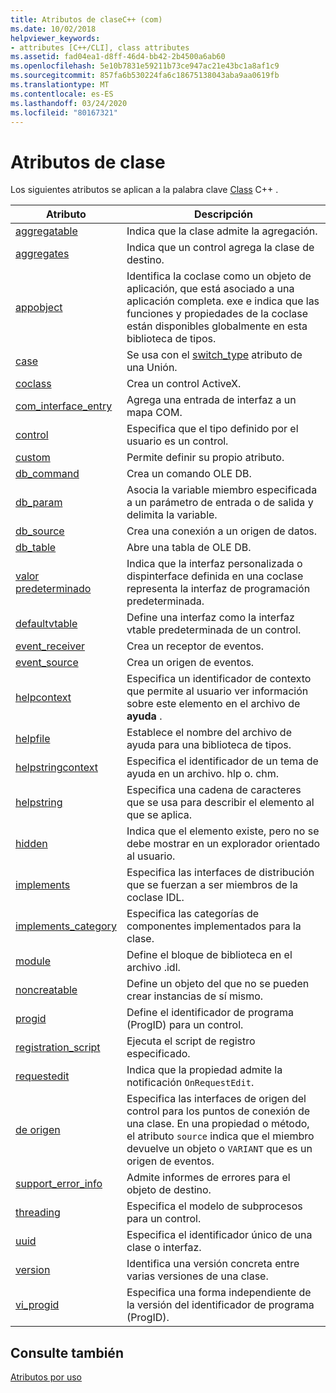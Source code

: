 ```yaml
---
title: Atributos de claseC++ (com)
ms.date: 10/02/2018
helpviewer_keywords:
- attributes [C++/CLI], class attributes
ms.assetid: fad04ea1-d8ff-46d4-bb42-2b4500a6ab60
ms.openlocfilehash: 5e10b7831e59211b73ce947ac21e43bc1a8af1c9
ms.sourcegitcommit: 857fa6b530224fa6c18675138043aba9aa0619fb
ms.translationtype: MT
ms.contentlocale: es-ES
ms.lasthandoff: 03/24/2020
ms.locfileid: "80167321"
---
```

# <a name="class-attributes"></a>Atributos de clase

Los siguientes atributos se aplican a la palabra clave [Class](../../cpp/class-cpp.md) C++ .

|Atributo|Descripción|
|---------------|-----------------|
|[aggregatable](aggregatable.md)|Indica que la clase admite la agregación.|
|[aggregates](aggregates.md)|Indica que un control agrega la clase de destino.|
|[appobject](appobject.md)|Identifica la coclase como un objeto de aplicación, que está asociado a una aplicación completa. exe e indica que las funciones y propiedades de la coclase están disponibles globalmente en esta biblioteca de tipos.|
|[case](case-cpp.md)|Se usa con el [switch_type](switch-type.md) atributo de una Unión.|
|[coclass](coclass.md)|Crea un control ActiveX.|
|[com_interface_entry](com-interface-entry-cpp.md)|Agrega una entrada de interfaz a un mapa COM.|
|[control](control.md)|Especifica que el tipo definido por el usuario es un control.|
|[custom](custom-cpp.md)|Permite definir su propio atributo.|
|[db_command](db-command.md)|Crea un comando OLE DB.|
|[db_param](db-param.md)|Asocia la variable miembro especificada a un parámetro de entrada o de salida y delimita la variable.|
|[db_source](db-source.md)|Crea una conexión a un origen de datos.|
|[db_table](db-table.md)|Abre una tabla de OLE DB.|
|[valor predeterminado](default-cpp.md)|Indica que la interfaz personalizada o dispinterface definida en una coclase representa la interfaz de programación predeterminada.|
|[defaultvtable](defaultvtable.md)|Define una interfaz como la interfaz vtable predeterminada de un control.|
|[event_receiver](event-receiver.md)|Crea un receptor de eventos.|
|[event_source](event-source.md)|Crea un origen de eventos.|
|[helpcontext](helpcontext.md)|Especifica un identificador de contexto que permite al usuario ver información sobre este elemento en el archivo de **ayuda** .|
|[helpfile](helpfile.md)|Establece el nombre del archivo de ayuda para una biblioteca de tipos.|
|[helpstringcontext](helpstringcontext.md)|Especifica el identificador de un tema de ayuda en un archivo. hlp o. chm.|
|[helpstring](helpstring.md)|Especifica una cadena de caracteres que se usa para describir el elemento al que se aplica.|
|[hidden](hidden.md)|Indica que el elemento existe, pero no se debe mostrar en un explorador orientado al usuario.|
|[implements](implements-cpp.md)|Especifica las interfaces de distribución que se fuerzan a ser miembros de la coclase IDL.|
|[implements_category](implements-category.md)|Especifica las categorías de componentes implementados para la clase.|
|[module](module-cpp.md)|Define el bloque de biblioteca en el archivo .idl.|
|[noncreatable](noncreatable.md)|Define un objeto del que no se pueden crear instancias de sí mismo.|
|[progid](progid.md)|Define el identificador de programa (ProgID) para un control.|
|[registration_script](registration-script.md)|Ejecuta el script de registro especificado.|
|[requestedit](requestedit.md)|Indica que la propiedad admite la notificación `OnRequestEdit`.|
|[de origen](source-cpp.md)|Especifica las interfaces de origen del control para los puntos de conexión de una clase. En una propiedad o método, el atributo `source` indica que el miembro devuelve un objeto o `VARIANT` que es un origen de eventos.|
|[support_error_info](support-error-info.md)|Admite informes de errores para el objeto de destino.|
|[threading](threading-cpp.md)|Especifica el modelo de subprocesos para un control.|
|[uuid](uuid-cpp-attributes.md)|Especifica el identificador único de una clase o interfaz.|
|[version](version-cpp.md)|Identifica una versión concreta entre varias versiones de una clase.|
|[vi_progid](vi-progid.md)|Especifica una forma independiente de la versión del identificador de programa (ProgID).|

## <a name="see-also"></a>Consulte también

[Atributos por uso](attributes-by-usage.md)
